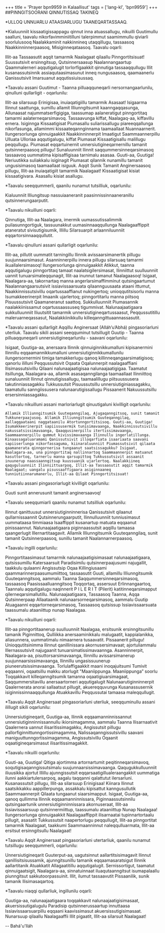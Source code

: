 +++
title = 'Prayer bpn9959 in Kalaallisut'
tags = ['lang-kl', 'bpn9959']
+++
##PINNGITSOORANI QINNUTISSAQ TAKINEQ

*ULLOQ UNNUARLU ATAASIARLUGU TAANEQARTASSAAQ. 


*Kialuunniit kissaatigissappagu qinnut inna atuassallugu, nikuilli Guutimullu saalluni, taavalu nikorfavimminiitilluni talerpimmut saamimmullu qiviarli soorlulusooq Naalakkaminit nakkinnineq utaqqillugu, tassaasoq Naakkinninnerpaasoq, Misiginneqataasoq. Taavalu oqarli: 



Illit-aa Tassaasutit aqqit tamarmik Naalagaat qilaallu Pinngortitsisuat! Suussutsivit ersinngitsup, Qutsinnersaasup Naalannangaartup Qaammalerneri aqqutigalugit torlorfígaakkit qinnutiga tassaaqqullugu Illit kusanassutsinnik assiaqutaasimasunut inneq nungusaasoq, qaamaanerlu Qanissutsivit Imarsuanut aqqutissiuisussaq.


*Taavalu assani Guutimut - Taanna pilluaqquneqarli nersornangaarlunilu, qinulluni qullarligit - oqarlunilu:


Illit-aa silarsuup Erinigisaa, inuiaqatigiillu tamarmik Asasaat! Isigaarma Ilinnut saattunga, sumillu allamit Illiunngitsumit kaanngaqqasunga, Allunaasat najummatserfigigiga, taassumap aalaneratigut pinngortitaq tamarmi aalaterneqarsimavoq. Tassaavunga kiffat, Naalagaq-aa, kiffavillu ernera. Isiginnga Kissaatigisat Piumasallu suliarissallugu piareeqqallunga nikorfasunga, allamimmi kissaateqannginnama taamaallaat Nuannaarnerit. Ilungersorlunga qinnuigaakkit Naakkinninnerpit Imaatigut Saammaannerpillu Ulluata Ulloriaa aqqutigalugu, kiffat Piumasat Kissaatigisallu malillugu peqqullugu. Piumasat eqqartuinernit unnersiutigineqarnernillu tamanit qutsinnerpaasoq pillugu! Sunaluunniit Ilinnit saqqummersinneqarsimasoq tassaavoq uummatima kipisaffígisaa tarnimalu asasaa. Guuti-aa, Guutiga! Neriuutikka suliakkalu isiginagit Piumasat qilannik nunamillu tamanit ungusisimasoq taamaallaat isiguuk. Aqqit Sunik Tamanit Anginersaasoq pillugu, Illit-aa inuiaqatigiit tamarmik Naalagaat! Kissaatigisat kisiat kissaatigivara. Asasallu kisiat asallugu. 

*Taavalu seeqqummerli, qaanilu nunamut tutsilliuk, oqarlunilu: 

Kialuunniit Illiungitsup nassuiaaneranit paasinnissinnaaneranillu qutsinnerungaarputit. 

*Taavalu nikuilluni oqarli: 

Qinnutiga, Illit-aa Naalagara, imermik uumassutissalimmik puilasunngortiguk, tassuunakkut uumasinnaaqqullunga Naalagaaffippit ataneratut sivisutigisumik, Illillu Silarsuarpit arlaanniluunniit eqqartorsinnaaqqullutit.


*Taavalu qinulluni assani qullarligit oqarlunilu:


Illit-aa, pillutit uummatit tarningillu Ilinnik avissaarsimanertik pillugu suujunnaarsimasut. Asanninnerpillu innera pillugu silarsuaq tamarmi ikuallalersimasoq! Ilungersorlunga qinnuigaakkit Atikkut, taanna aqqutigalugu pinngortitaq tamaat naalatsigilersimasat, Ilinniittut suulluunniit uannit tunuarsimateqqunagit, Illit-aa inunnut tamanut Naalagaasoq! Isigaat, Naalagara-aa, takornartaq manna angerlarsimaffímminut qutsingaartumut Naalannangaarsutsivit issiavissaarsuata qilaannguusaata ataani ittumut, Naakkinnissutsivillu oqartussaaffianut nukingertoq; unioqqutitsisorlu manna Isumakkeerinerpit Imaanik ujarlertoq; pinngortitarlu manna piitsoq Pisuussutsivit Qaamaneranut saattoq. Sukkulluunniit Piumasannik naalakkiinissamut oqartussaassuseq tigummivat. Nalunaajaatigaara sukkulluunniit Iliuutsitit tamarmik unnersiutigineqartussaasut, Peqqussutitillu maleruarneqassasut, Naalakkiinikkullu killeqanngittuaannassasutit.


*Taavalu assani qullarligit Aqqillu Anginersaat (Alláh’u’Abhá) pingasoriarluni uterliuk. Taavalu sikili assani seeqquminut tutsillugit Guutip - Taanna pilluaqquneqarli unnersiutigineqarlunilu - saavani oqarlunilu: 

Isigaat, Guutiga-aa, anersaara Ilinnik qinnuiginnikkumalluni kipisanermini Ilinnillu eqqaamannikkumalluni unnersiutiginnikkumallunilu ilungersornermini timiga tamakkerlugu qanoq killinneqangaarsimatigisoq; qanorlu ililluni Peqqussutsivit Oqaata Oqalunnerpit naalagaaffiani Ilisimassutsivillu Qilaani nalunaajaatigisaa nalunaajaatigigaa. Taamatut itsillunga, Naalagara-aa, allamik asasaqanngilanga taamaallaat Ilinniittoq sunaluunniit Ilinnut qinnutigissallugu, taamaalillugu piitsuussusera takutinniassagakku Tukkussutsit Pisuussutsillu unnersiutiginiassagakku, taamatullu sanngiissusera nalunaarutigissallugu Pissaanerit Nakuussutsillu ersersinniassagakku.


*Taavalu nikuilluni assani marloriarlugit qinuutigaluni kivilligit oqarlunilu: 

	Allamik Illiunngitsumik Guuteqanngilaq, Ajugaqanngitsoq, sunit tamanit Tukkunerpaajusoq. Allamik Illiunngitsumik Guuteqanngilaq, aallaqqaataani naggataanilu Atortunngortitsisoq. Guuti-aa, Guutiga! Isumakkeerinerpit sapiissusermik tunisimavaanga, Naakkinnissutsivillu nakussatsissimavaanga, Qaaqqusinerpillu itertissimavaanga, Saammaannerpillu qummut kivissimavaanga Ilinnullu ingerlatillunga. Kinaassagaluaramami Qanissutsivit illoqarfiata isaariaata saavani sapiiserlunga nikorfassaguma, kiinaraluunniit Piumassutsivit qilaata qaamanerata qinngornerisa tungaanut saatsissagukku? Isigaat, Naalagara-aa, una pinngortitaq nallinnartoq Saammaannerpit matuanut kasuttortoq, tarnerlu manna qarsupittoq Tukkussutsivit assaanit inuunerup naassaanngitsup kuussuanik ujarlertoq. Naalakkiineq qaquguluunniit Ilinniittuarpoq, Illit-aa Tassaasutit aqqit tamarmik Naalagaat; uangalu pisussaaffigaara asiginnaaneq tunniutiinnarumanerlu, Illit-aa Qilaat Pinngortitsisuat! 


*Taavalu assani pingasoriarlugit kivilligit oqarlunilu: 


Guuti sunit annerusunit tamanit anginersaavoq! 

*Taavalu seeqqumiarli qaanilu nunamut tutsilliuk oqarlunilu: 

Ilinnut qanittuusut unnersiutiginninnerisa Qanissutsivit qilaanut qullarnissaannit Qutsinnerungaarputit, Ilinnulluunniit tunniusimasut uummataasa timmiaasa Isaaffippit kusanartup matuata eqqaanut pinissaannut. Nalunaajaatigaara piginnaassutsit aqqillu tamaasa qaangerlugit Illernartitaagavit. Allamik Illiunngitsumik Guuteqanngilaq, sunit tamanit Qutsinnerpaasoq, sunillu tamanit Naalannarnerpaasoq. 


*Taavalu ingilli oqarlunilu:


Pinngortitaasimasut tamarmik nalunaajaatigisimasaat nalunaajaatigaara, qutsissumillu Katersaarsuit Paradisimilu qutsinnerpaajusumi najugallit, taakkulu qulaanni Angissutsip Oqaa Killingiusaami qaammarinnerpaasumumiittoq, tassaasutit Guuti, allamillu Illiunngitsumik Guuteqanngitsoq, aammalu Taanna Saqqummersinneqarsimasoq, tassaasoq Paasissaalluanngitsoq Toqqortaq, assersuut Erlinnangaartoq, Taannalu aqqutigalugu naqinnerit P I L E R I T (Pilerit) katitinneqarsimapput qilerneqarsimallutillu. Nalunaajaatigaara, Tassaasoq Taanna, Aqqa Qutsinnerpaap Allaataanik nalunaarsorneqarsimasoq, aammalu Guutip Atuagaanni eqqartorneqarsimasoq, Tassaasoq qutsissup Issiavissaarsuata taassumalu ataaniittup nunap Naalagaa. 


*Taavalu nikuilluni oqarli: 

Illit-aa pinngortitaanerup suulluunniit Naalagaa, ersitsunik ersinngitsunillu tamanik Piginnittoq, Qulliikka anersaaminikkalu malugaatit, kappialanikka, aliasunnera, uummatimalu nimaarnera tusaavatit. Pissaanerit pillugu! Unioqqutitsinimma Ilinnut qanillinissara akornusersimavaat; ajortuliammalu Illernassutsivit najugaanit tunuarsimatissimavaannga. Asanninnerpit, Naalagara-aa, pisuttorsarsimavaanga, Ilinnillu avissarsimanerup suujunnaarsissimavaanga, Ilinnillu ungasissuunerup piuneerutsissimavaanga. Torlulaffigaakkit maani inoqajuitsumi Tumivit eqqaanni, oqaatsillu makku atorlugit "Maaniippunga. Maaniippunga” soorlu Toqqakkavit killeqanngitsumik tamanna oqaatigiuarsimagaat, Saqqummersitavillu anersaartorneri aqqutigalugit Nalunaarutiginninnerpit Qaalernerata anorai sallaatsut pillugit, akuereqquvunga Kusanassusernik isiginnissinnaaqqullunga Atuakkavillu Peqqussutai tamaasa maleqqullugit. 


*Taavalu Aqqit Anginersaat pingasoriarluni uterliuk, seeqquminullu assani ilillugit sikili oqarlunilu: 

Unnersiutigineqarit, Guutiga-aa, Ilinnik eqqaamanninnissannut unnersiutiginninnissannullu ikiorsimagamma, aammalu Taanna Ilisarnaativit Qaalernera uannut ilisaritissimagakku, Angissutsit pillugu pallorfiginnittunngortissimagamma, Nalissaqanngissutsivillu saavani maniguuttunngortissimagamma, Angissutsivillu Oqaanit oqaatigineqarsimasut ilisaritissimagakkit. 

*Taavalu nikuilli oqarlunilu: 

Guuti-aa, Guutiga! Qitiga ajortimma artornartumit peqitinneqarsimavoq, soqutigisaqanngissutsimalu suujunnaarsissimavaanga. Qaqugukkulluunniit iliuusikka ajortut Illillu ajunngissutsit eqqarsaatigillualeraangakkit uummatiga ilunni aakkiartulersarpoq, aagalu taqqanni qalattutut ilersarluni. Kusanassutsit pillugu, Illit-aa silarsuup Erinigisaa! Kiinara Ilinnut saatsikkakku aappillerpunga, assakkalu kipisattut kanngusullutik Saammaannerpit Qilaata tungaanut siaarsimapput. Isigaat, Guutiga-aa, qanoq qullimma Ilinnik eqqaamanninnissara, Piginnaassutsinnilu qutsingaartunik unnersiutiginninnissara akornuseraat, Illit-aa Issiavissaarsuup qutsinnermiittup, taassumalu ataaniittup Nunap Naalagaa! Ilungersorlunga qinnuigaakkit Naalagaaffippit ilisarnaatai tupinnartortaalu pillugit, asasatit Tukkussutsit naapertorlugu peqqullugit, Illit-aa pinngortitat tamarmik Naalagaat, taakkumi Saammaanninnut naleqqulluarmata, Illit-aa ersitsut ersinngitsullu Naalagaat! 

*Taavalu Aqqit Anginersaat pingasoriarluni utertarliuk, qaanilu nunamut tutsillugu seeqqummerli, oqarlunilu: 

Unnersiutigineqarit Guuterput-aa, uagutsinnut aallartitsisimagavit Ilinnut qanillisitsisussamik, ajunngitsunillu tamanik eqqaamasaratsigut Ilinnik aallartitanik Atuakkatit Allagaatitillu aqqutigalugit. Sernissortigut, taamatut qinnuigaatsigit, Naalagara-aa, sinnatuinnaat iluaqutaanngitsut isumapalaallu piunngitsut sakkutoorpassuinit. Illit, ilumut tassaavutit Pissaanilik, sunik tamanik Ilisimasaqartoq. 

*Taavalu niaqqi qullarliuk, ingillunilu oqarli: 

Guutiga-aa, nalunaajaatigaara toqqakkavit nalunaajaatigisimasaat, akuersissutigalugulu Paradisip qutsinnerussaartup innuttaasa Issiavissaarsuarpillu eqqaani kaavissimasut akuersissutigisimasaat. Nunarsuup qilaallu Naalagaaffii Illit pigaatit, Illit-aa silarsuit Naalagaat!

-- Bahá'u'lláh
